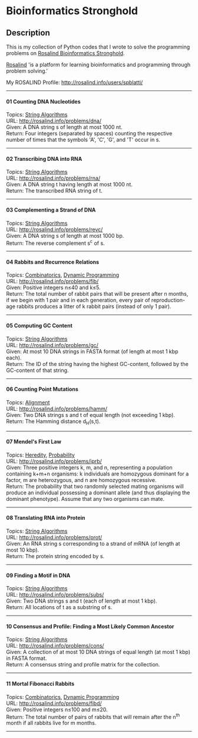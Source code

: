 # Bioinformatics Stronghold
## Description ##
This is my collection of Python codes that I wrote to solve the programming problems on [Rosalind Bioinformatics Stronghold](http://rosalind.info/problems/list-view/).

[Rosalind](http://rosalind.info/) 'is a platform for learning bioinformatics and programming through problem solving.'

My ROSALIND Profile: http://rosalind.info/users/spblatti/
___
#### 01 Counting DNA Nucleotides
Topics: [String Algorithms](http://rosalind.info/problems/topics/string-algorithms/)  
URL: http://rosalind.info/problems/dna/  
Given: A DNA string s of length at most 1000 nt.  
Return: Four integers (separated by spaces) counting the respective number of times that the symbols 'A', 'C', 'G', and 'T' occur in s.
___
#### 02 Transcribing DNA into RNA
Topics: [String Algorithms](http://rosalind.info/problems/topics/string-algorithms/)  
URL: http://rosalind.info/problems/rna/  
Given: A DNA string t having length at most 1000 nt.  
Return: The transcribed RNA string of t.
___
#### 03 Complementing a Strand of DNA
Topics: [String Algorithms](http://rosalind.info/problems/topics/string-algorithms/)  
URL: http://rosalind.info/problems/revc/  
Given: A DNA string s of length at most 1000 bp.  
Return: The reverse complement s<sup>c</sup> of s.
___
#### 04 Rabbits and Recurrence Relations
Topics: [Combinatorics](http://rosalind.info/problems/topics/combinatorics/), [Dynamic Programming](rosalind.info/problems/topics/dynamic-programming/)  
URL: http://rosalind.info/problems/fib/  
Given: Positive integers n≤40 and k≤5.  
Return: The total number of rabbit pairs that will be present after n months, if we begin with 1 pair and in each
generation, every pair of reproduction-age rabbits produces a litter of k rabbit pairs (instead of only 1 pair).
___
#### 05 Computing GC Content
Topics: [String Algorithms](http://rosalind.info/problems/topics/string-algorithms/)  
URL: http://rosalind.info/problems/gc/  
Given: At most 10 DNA strings in FASTA format (of length at most 1 kbp each).  
Return: The ID of the string having the highest GC-content, followed by the GC-content of that string.
___
#### 06 Counting Point Mutations
Topics: [Alignment](http://rosalind.info/problems/topics/alignment/)  
URL: http://rosalind.info/problems/hamm/  
Given: Two DNA strings s and t of equal length (not exceeding 1 kbp).  
Return: The Hamming distance d<sub>H</sub>(s,t).
___
#### 07 Mendel's First Law
Topics: [Heredity](http://rosalind.info/problems/topics/heredity/), [Probability](http://rosalind.info/problems/topics/probability/)  
URL: http://rosalind.info/problems/iprb/  
Given: Three positive integers k, m, and n, representing a population containing k+m+n organisms: k individuals are homozygous dominant for a factor, m are heterozygous, and n are homozygous recessive.  
Return: The probability that two randomly selected mating organisms will produce an individual possessing a dominant allele (and thus displaying the dominant phenotype). Assume that any two organisms can mate.
___
#### 08 Translating RNA into Protein
Topics: [String Algorithms](http://rosalind.info/problems/topics/string-algorithms/)  
URL: http://rosalind.info/problems/prot/  
Given: An RNA string s corresponding to a strand of mRNA (of length at most 10 kbp).  
Return: The protein string encoded by s.
___
#### 09 Finding a Motif in DNA
Topics: [String Algorithms](http://rosalind.info/problems/topics/string-algorithms/)  
URL: http://rosalind.info/problems/subs/  
Given: Two DNA strings s and t (each of length at most 1 kbp).  
Return: All locations of t as a substring of s.
___
#### 10 Consensus and Profile: Finding a Most Likely Common Ancestor
Topics: [String Algorithms](http://rosalind.info/problems/topics/string-algorithms/)  
URL: http://rosalind.info/problems/cons/  
Given: A collection of at most 10 DNA strings of equal length (at most 1 kbp) in FASTA format.  
Return: A consensus string and profile matrix for the collection.
___
#### 11 Mortal Fibonacci Rabbits
Topics: [Combinatorics](http://rosalind.info/problems/topics/combinatorics/), [Dynamic Programming](rosalind.info/problems/topics/dynamic-programming/)  
URL: http://rosalind.info/problems/fibd/  
Given: Positive integers n≤100 and m≤20.  
Return: The total number of pairs of rabbits that will remain after the n<sup>th</sup> month if all rabbits live for m months.
___